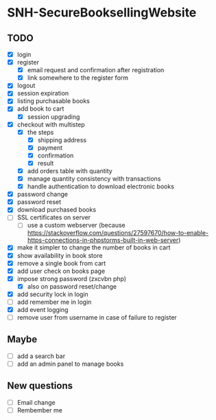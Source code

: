 # SNH-SecureBooksellingWebsite

## TODO
- [x] login
- [x] register
  - [X] email request and confirmation after registration
  - [X] link somewhere to the register form
- [x] logout
- [X] session expiration
- [x] listing purchasable books
- [x] add book to cart
  - [X] session upgrading
- [X] checkout with multistep
  - [X] the steps
      - [X] shipping address
      - [X] payment
      - [X] confirmation
      - [X] result
  - [X] add orders table with quantity
  - [X] manage quantity consistency with transactions
  - [X] handle authentication to download electronic books
- [X] password change
- [X] password reset
- [X] download purchased books
- [ ] SSL certificates on server
  - [ ] use a custom webserver (because https://stackoverflow.com/questions/27597670/how-to-enable-https-connections-in-phpstorms-built-in-web-server)
- [X] make it simpler to change the number of books in cart
- [X] show availability in book store
- [X] remove a single book from cart
- [X] add user check on books page 
- [X] impose strong password (zxcvbn php)
  - [X] also on password reset/change
- [X] add security lock in login 
- [ ] add remember me in login
- [X] add event logging
- [ ] remove user from username in case of failure to register 
## Maybe
- [ ] add a search bar
- [ ] add an admin panel to manage books

## New questions
- [ ] Email change
- [ ] Rembember me